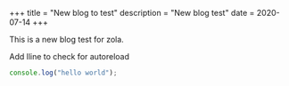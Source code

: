 +++
title = "New blog to test"
description = "New blog test"
date = 2020-07-14
+++


This is a new blog test for zola.

Add lline to check for autoreload

```js
console.log("hello world");
```
